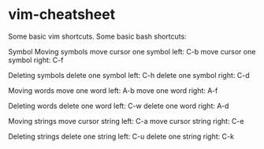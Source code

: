 # vim-cheatsheet
Some basic vim shortcuts.
Some basic bash shortcuts:

Symbol
Moving symbols 
move cursor one symbol left: C-b
move cursor one symbol right: C-f

Deleting symbols
delete one symbol left: C-h
delete one symbol right: C-d


Moving words 
move one word left: A-b
move one word right: A-f

Deleting words
delete one word left: C-w
delete one word right: A-d


Moving strings 
move cursor string left: C-a
move cursor string right: C-e

Deleting strings 
delete one string left: C-u
delete one string right: C-k
